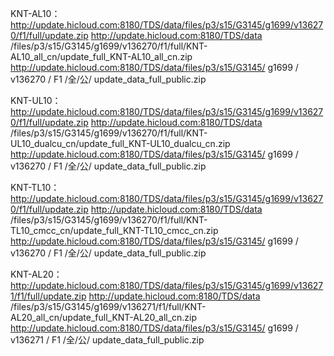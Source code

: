 KNT-AL10：
http://update.hicloud.com:8180/TDS/data/files/p3/s15/G3145/g1699/v136270/f1/full/update.zip http://update.hicloud.com:8180/TDS/data /files/p3/s15/G3145/g1699/v136270/f1/full/KNT-AL10_all_cn/update_full_KNT-AL10_all_cn.zip http://update.hicloud.com:8180/TDS/data/files/p3/s15/G3145/ g1699 / v136270 / F1 /全/公/ update_data_full_public.zip

KNT-UL10：
http://update.hicloud.com:8180/TDS/data/files/p3/s15/G3145/g1699/v136270/f1/full/update.zip http://update.hicloud.com:8180/TDS/data /files/p3/s15/G3145/g1699/v136270/f1/full/KNT-UL10_dualcu_cn/update_full_KNT-UL10_dualcu_cn.zip http://update.hicloud.com:8180/TDS/data/files/p3/s15/G3145/ g1699 / v136270 / F1 /全/公/ update_data_full_public.zip

KNT-TL10：
http://update.hicloud.com:8180/TDS/data/files/p3/s15/G3145/g1699/v136270/f1/full/update.zip http://update.hicloud.com:8180/TDS/data /files/p3/s15/G3145/g1699/v136270/f1/full/KNT-TL10_cmcc_cn/update_full_KNT-TL10_cmcc_cn.zip http://update.hicloud.com:8180/TDS/data/files/p3/s15/G3145/ g1699 / v136270 / F1 /全/公/ update_data_full_public.zip

KNT-AL20：
http://update.hicloud.com:8180/TDS/data/files/p3/s15/G3145/g1699/v136271/f1/full/update.zip http://update.hicloud.com:8180/TDS/data /files/p3/s15/G3145/g1699/v136271/f1/full/KNT-AL20_all_cn/update_full_KNT-AL20_all_cn.zip http://update.hicloud.com:8180/TDS/data/files/p3/s15/G3145/ g1699 / v136271 / F1 /全/公/ update_data_full_public.zip